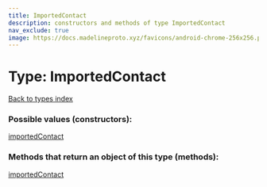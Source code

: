 ```yaml
---
title: ImportedContact
description: constructors and methods of type ImportedContact
nav_exclude: true
image: https://docs.madelineproto.xyz/favicons/android-chrome-256x256.png
---
```

# Type: ImportedContact
[Back to types index](index.md)



### Possible values (constructors):

[importedContact](/API_docs/constructors/importedContact.md)  



### Methods that return an object of this type (methods):



[importedContact](/API_docs/constructors/importedContact.md)  

